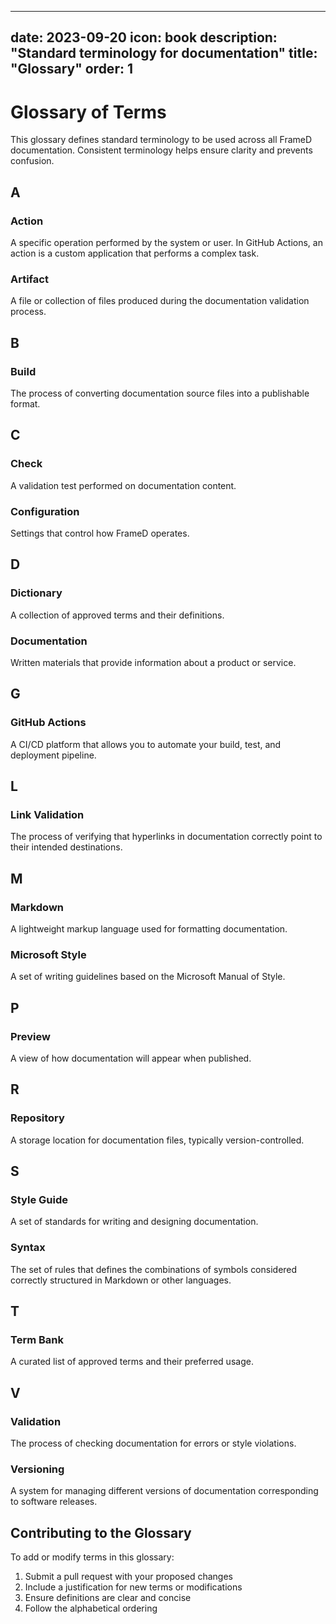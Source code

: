
---
date: 2023-09-20
icon: book
description: "Standard terminology for documentation"
title: "Glossary"
order: 1
---

# Glossary of Terms

This glossary defines standard terminology to be used across all FrameD documentation. Consistent terminology helps ensure clarity and prevents confusion.

## A

### Action
A specific operation performed by the system or user. In GitHub Actions, an action is a custom application that performs a complex task.

### Artifact
A file or collection of files produced during the documentation validation process.

## B

### Build
The process of converting documentation source files into a publishable format.

## C

### Check
A validation test performed on documentation content.

### Configuration
Settings that control how FrameD operates.

## D

### Dictionary
A collection of approved terms and their definitions.

### Documentation
Written materials that provide information about a product or service.

## G

### GitHub Actions
A CI/CD platform that allows you to automate your build, test, and deployment pipeline.

## L

### Link Validation
The process of verifying that hyperlinks in documentation correctly point to their intended destinations.

## M

### Markdown
A lightweight markup language used for formatting documentation.

### Microsoft Style
A set of writing guidelines based on the Microsoft Manual of Style.

## P

### Preview
A view of how documentation will appear when published.

## R

### Repository
A storage location for documentation files, typically version-controlled.

## S

### Style Guide
A set of standards for writing and designing documentation.

### Syntax
The set of rules that defines the combinations of symbols considered correctly structured in Markdown or other languages.

## T

### Term Bank
A curated list of approved terms and their preferred usage.

## V

### Validation
The process of checking documentation for errors or style violations.

### Versioning
A system for managing different versions of documentation corresponding to software releases.

## Contributing to the Glossary

To add or modify terms in this glossary:

1. Submit a pull request with your proposed changes
2. Include a justification for new terms or modifications
3. Ensure definitions are clear and concise
4. Follow the alphabetical ordering
